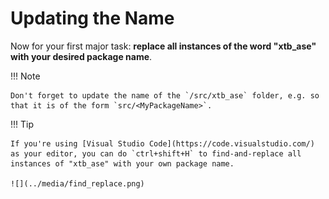 # Updating the Name

Now for your first major task: **replace all instances of the word "xtb_ase" with your desired package name**.

!!! Note

    Don't forget to update the name of the `/src/xtb_ase` folder, e.g. so that it is of the form `src/<MyPackageName>`.

!!! Tip

    If you're using [Visual Studio Code](https://code.visualstudio.com/) as your editor, you can do `ctrl+shift+H` to find-and-replace all instances of "xtb_ase" with your own package name.

    ![](../media/find_replace.png)
